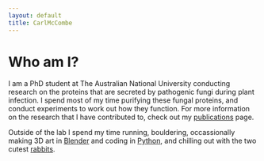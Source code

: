 ```yaml
---
layout: default
title: CarlMcCombe
---
```


# Who am I?

I am a PhD student at The Australian National University conducting research on the proteins that are secreted by pathogenic fungi during plant infection. I spend most of my time purifying these fungal proteins, and conduct experiments to work out how they function. For more information on the research that I have contributed to, check out my [publications](publications.md) page.

Outside of the lab I spend my time running, bouldering, occassionally making 3D art in [Blender](blender_renders.md) and coding in [Python](code.md), and chilling out with the two cutest [rabbits](buns.md).
